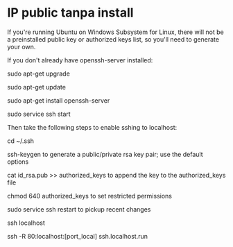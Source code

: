 # IP public tanpa install
If you're running Ubuntu on Windows Subsystem for Linux, there will not be a preinstalled public key or authorized keys list, so you'll need to generate your own.

If you don't already have openssh-server installed:

sudo apt-get upgrade

sudo apt-get update

sudo apt-get install openssh-server

sudo service ssh start


Then take the following steps to enable sshing to localhost:

cd ~/.ssh

ssh-keygen to generate a public/private rsa key pair; use the default options

cat id_rsa.pub >> authorized_keys to append the key to the authorized_keys file

chmod 640 authorized_keys to set restricted permissions

sudo service ssh restart to pickup recent changes

ssh localhost

ssh -R 80:localhost:[port_local] ssh.localhost.run
